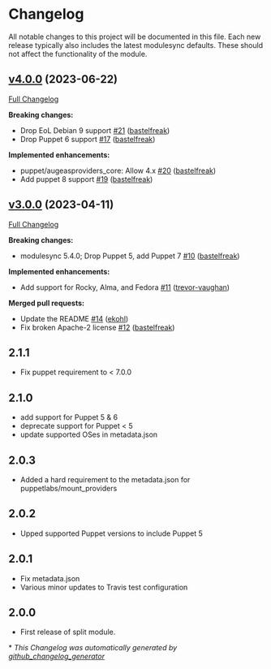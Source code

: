 # Changelog

All notable changes to this project will be documented in this file.
Each new release typically also includes the latest modulesync defaults.
These should not affect the functionality of the module.

## [v4.0.0](https://github.com/voxpupuli/puppet-augeasproviders_mounttab/tree/v4.0.0) (2023-06-22)

[Full Changelog](https://github.com/voxpupuli/puppet-augeasproviders_mounttab/compare/v3.0.0...v4.0.0)

**Breaking changes:**

- Drop EoL Debian 9 support [\#21](https://github.com/voxpupuli/puppet-augeasproviders_mounttab/pull/21) ([bastelfreak](https://github.com/bastelfreak))
- Drop Puppet 6 support [\#17](https://github.com/voxpupuli/puppet-augeasproviders_mounttab/pull/17) ([bastelfreak](https://github.com/bastelfreak))

**Implemented enhancements:**

- puppet/augeasproviders\_core: Allow 4.x [\#20](https://github.com/voxpupuli/puppet-augeasproviders_mounttab/pull/20) ([bastelfreak](https://github.com/bastelfreak))
- Add puppet 8 support [\#19](https://github.com/voxpupuli/puppet-augeasproviders_mounttab/pull/19) ([bastelfreak](https://github.com/bastelfreak))

## [v3.0.0](https://github.com/voxpupuli/puppet-augeasproviders_mounttab/tree/v3.0.0) (2023-04-11)

[Full Changelog](https://github.com/voxpupuli/puppet-augeasproviders_mounttab/compare/2.1.1...v3.0.0)

**Breaking changes:**

- modulesync 5.4.0; Drop Puppet 5, add Puppet 7 [\#10](https://github.com/voxpupuli/puppet-augeasproviders_mounttab/pull/10) ([bastelfreak](https://github.com/bastelfreak))

**Implemented enhancements:**

- Add support for Rocky, Alma, and Fedora [\#11](https://github.com/voxpupuli/puppet-augeasproviders_mounttab/pull/11) ([trevor-vaughan](https://github.com/trevor-vaughan))

**Merged pull requests:**

- Update the README [\#14](https://github.com/voxpupuli/puppet-augeasproviders_mounttab/pull/14) ([ekohl](https://github.com/ekohl))
- Fix broken Apache-2 license [\#12](https://github.com/voxpupuli/puppet-augeasproviders_mounttab/pull/12) ([bastelfreak](https://github.com/bastelfreak))

## 2.1.1

- Fix puppet requirement to < 7.0.0

## 2.1.0

- add support for Puppet 5 & 6
- deprecate support for Puppet < 5
- update supported OSes in metadata.json

## 2.0.3

- Added a hard requirement to the metadata.json for puppetlabs/mount_providers

## 2.0.2

- Upped supported Puppet versions to include Puppet 5

## 2.0.1

- Fix metadata.json
- Various minor updates to Travis test configuration

## 2.0.0

- First release of split module.


\* *This Changelog was automatically generated by [github_changelog_generator](https://github.com/github-changelog-generator/github-changelog-generator)*
